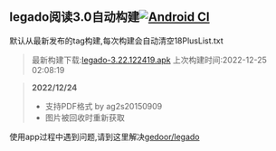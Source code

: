 ## legado阅读3.0自动构建[![Android CI](https://github.com/10bits/gedoor-Build/workflows/Android%20CI/badge.svg)](https://github.com/10bits/gedoor-Build/actions)

默认从最新发布的tag构建,每次构建会自动清空18PlusList.txt

> 最新构建下载:[legado-3.22.122419.apk](https://github.com/xcbt9527/gedoor-Build/releases/download/legado-3.22.122419/legado-3.22.122419.apk) 上次构建时间:2022-12-25 02:08:19
<!--start-->
> **2022/12/24**
> 
> * 支持PDF格式 by ag2s20150909
> * 图片被回收时重新获取
> 
<!--end-->
  
使用app过程中遇到问题,请到这里解决[gedoor/legado](https://github.com/gedoor/legado/issues)

